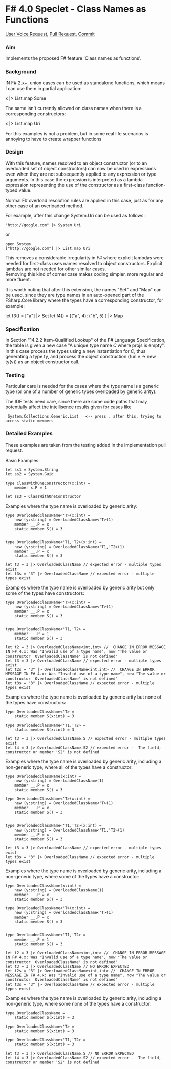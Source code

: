 
# F# 4.0 Speclet - Class Names as Functions

[User Voice Request](https://fslang.uservoice.com/forums/245727-f-language/suggestions/5663317-allow-to-use-class-constructors-as-functions), [Pull Request](https://visualfsharp.codeplex.com/SourceControl/network/forks/dsyme/cleanup/contribution/7104), [Commit](https://github.com/Microsoft/visualfsharp/commit/e3e46c49858ee39ddbb61ef1134089626e19e6fb)

### Aim

Implements the proposed F# feature 'Class names as functions'.

### Background

IN F# 2.x+, union cases can be used as standalone functions, which means I can use them in partial application:

x |> List.map Some

The same isn't currently allowed on class names when there is a corresponding constructors:

x |> List.map Uri

For this examples is not a problem, but in some real life scenarios is annoying to have to create wrapper functions

### Design 

With this feature, names resolved to an object constructor (or to an overloaded set of object constructors) 
can now be used in expressions even when they are not subsequently applied to any expression or type arguments. 
In this case the expression is interpreted as a lambda expression representing the use of the constructor 
as a first-class function-typed value.  

Normal F# overload resolution rules are applied in this case, just as for any other case of an overloaded method. 

For example, after this change System.Uri can be used as follows:

    "http://google.com" |> System.Uri

or

    open System
    ["http://google.com"] |> List.map Uri

This removes a considerable irregularity in F# where explicit lambdas were needed for first-class uses 
names resolved to object constructors. Explicit lambdas are not needed for other similar cases.  
Removing this kind of corner case makes coding simpler, more regular and more fluent.

It is worth noting that after this extension, the names "Set" and "Map" can be used, since they are type names in an auto-opened part of the FSharp.Core library where the types have a corresponding constructor, for example:

  let f3() = ["a"] |> Set
  let f4() = [("a", 4); ("b", 5) ] |> Map

### Specification 

In Section "14.2.2	Item-Qualified Lookup" of the F# Language Specification, the table is given a new case 
"A  unique type name _C_ where projs is empty".  In this case	process the types using a new instantiation for _C_, 
thus generating a type ty, and process the object construction (fun v -> new ty(v)) as an object constructor call.



### Testing

Particular care is needed for the cases where the type name 
is a generic type (or one of a number of generic types overloaded by generic arity).

The IDE tests need care, since there are some code paths that may potentially affect the intellisence results given for cases like

     System.Collections.Generic.List   <-- press . after this, trying to access static members

### Detailed Examples

These examples are taken from the testing added in the implementation pull request.  

Basic Examples:

    let ss1 = System.String
    let ss2 = System.Guid
    
    type ClassWithOneConstructor(x:int) = 
        member x.P = 1
    
    let ss3 = ClassWithOneConstructor

Examples where the type name is overloaded by generic arity:

    type OverloadedClassName<'T>(x:int) = 
        new (y:string) = OverloadedClassName<'T>(1)
        member __.P = x
        static member S() = 3


    type OverloadedClassName<'T1,'T2>(x:int) = 
        new (y:string) = OverloadedClassName<'T1,'T2>(1)
        member __.P = x
        static member S() = 3

    let t3 = 3 |> OverloadedClassName // expected error - multiple types exist
    let t3s = "3" |> OverloadedClassName // expected error - multiple types exist


Examples where the type name is overloaded by generic arity but only some of the types have constructors:

    type OverloadedClassName<'T>(x:int) = 
        new (y:string) = OverloadedClassName<'T>(1)
        member __.P = x
        static member S() = 3


    type OverloadedClassName<'T1,'T2> = 
        member __.P = 1
        static member S() = 3

    let t2 = 3 |> OverloadedClassName<int,int> //  CHANGE IN ERROR MESSAGE IN F# 4.x: Was "Invalid use of a type name", now "The value or constructor 'OverloadedClassName' is not defined"
    let t3 = 3 |> OverloadedClassName // expected error - multiple types exist
    let t2s = "3" |> OverloadedClassName<int,int> //  CHANGE IN ERROR MESSAGE IN F# 4.x: Was "Invalid use of a type name", now "The value or constructor 'OverloadedClassName' is not defined"
    let t3s = "3" |> OverloadedClassName // expected error - multiple types exist

Examples where the type name is overloaded by generic arity but none of the types have constructors:

    type OverloadedClassName<'T> = 
        static member S(x:int) = 3

    type OverloadedClassName<'T1,'T2> = 
        static member S(x:int) = 3

    let t3 = 3 |> OverloadedClassName.S // expected error - multiple types exist
    let t4 = 3 |> OverloadedClassName.S2 // expected error -  The field, constructor or member 'S2' is not defined



Examples where the type name is overloaded by generic arity, including a non-generic type, where all of the types have a constructor:

    type OverloadedClassName(x:int) = 
        new (y:string) = OverloadedClassName(1)
        member __.P = x
        static member S() = 3

    type OverloadedClassName<'T>(x:int) = 
        new (y:string) = OverloadedClassName<'T>(1)
        member __.P = x
        static member S() = 3


    type OverloadedClassName<'T1,'T2>(x:int) = 
        new (y:string) = OverloadedClassName<'T1,'T2>(1)
        member __.P = x
        static member S() = 3

    let t3 = 3 |> OverloadedClassName // expected error - multiple types exist
    let t3s = "3" |> OverloadedClassName // expected error - multiple types exist


Examples where the type name is overloaded by generic arity, including a non-generic type, where some of the types have a constructor:

    type OverloadedClassName(x:int) = 
        new (y:string) = OverloadedClassName(1)
        member __.P = x
        static member S() = 3

    type OverloadedClassName<'T>(x:int) = 
        new (y:string) = OverloadedClassName<'T>(1)
        member __.P = x
        static member S() = 3


    type OverloadedClassName<'T1,'T2> = 
        member __.P = 1
        static member S() = 3

    let t2 = 3 |> OverloadedClassName<int,int> //  CHANGE IN ERROR MESSAGE IN F# 4.x: Was "Invalid use of a type name", now "The value or constructor 'OverloadedClassName' is not defined"
    let t3 = 3 |> OverloadedClassName // NO ERROR EXPECTED
    let t2s = "3" |> OverloadedClassName<int,int> //  CHANGE IN ERROR MESSAGE IN F# 4.x: Was "Invalid use of a type name", now "The value or constructor 'OverloadedClassName' is not defined"
    let t3s = "3" |> OverloadedClassName // expected error - multiple types exist

Examples where the type name is overloaded by generic arity, including a non-generic type, where some none of the types have a constructor:

    type OverloadedClassName = 
        static member S(x:int) = 3

    type OverloadedClassName<'T> = 
        static member S(x:int) = 3

    type OverloadedClassName<'T1,'T2> = 
        static member S(x:int) = 3

    let t3 = 3 |> OverloadedClassName.S // NO ERROR EXPECTED
    let t4 = 3 |> OverloadedClassName.S2 // expected error -  The field, constructor or member 'S2' is not defined


